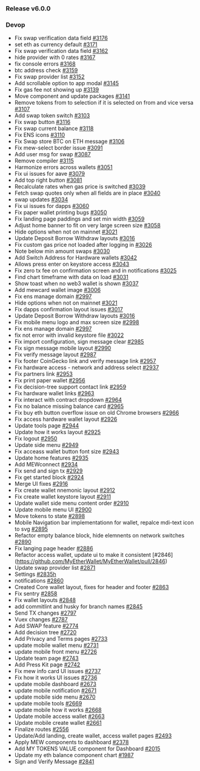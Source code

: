 ### Release v6.0.0

### Devop

- Fix swap verification data field [#3176](https://github.com/MyEtherWallet/MyEtherWallet/pull/3176)
- set eth as currency default [#3171](https://github.com/MyEtherWallet/MyEtherWallet/pull/3171)
- Fix swap verification data field [#3162](https://github.com/MyEtherWallet/MyEtherWallet/pull/3162)
- hide provider with 0 rates [#3167](https://github.com/MyEtherWallet/MyEtherWallet/pull/3167)
- fix console errors [#3168](https://github.com/MyEtherWallet/MyEtherWallet/pull/3168)
- btc address check [#3159](https://github.com/MyEtherWallet/MyEtherWallet/pull/3159)
- Fix swap provider list [#3152](https://github.com/MyEtherWallet/MyEtherWallet/pull/3152)
- Add scrollable option to app modal [#3145](https://github.com/MyEtherWallet/MyEtherWallet/pull/3145)
- Fix gas fee not showing up [#3139](https://github.com/MyEtherWallet/MyEtherWallet/pull/3139)
- Move component and update packages [#3141](https://github.com/MyEtherWallet/MyEtherWallet/pull/3141)
- Remove tokens from to selection if it is selected on from and vice versa [#3107](https://github.com/MyEtherWallet/MyEtherWallet/pull/3107)
- Add swap token switch [#3103](https://github.com/MyEtherWallet/MyEtherWallet/pull/3103)
- Fix swap button [#3116](https://github.com/MyEtherWallet/MyEtherWallet/pull/3116)
- Fix swap current balance [#3118](https://github.com/MyEtherWallet/MyEtherWallet/pull/3118)
- Fix ENS icons [#3110](https://github.com/MyEtherWallet/MyEtherWallet/pull/3110)
- Fix Swap store BTC on ETH message [#3106](https://github.com/MyEtherWallet/MyEtherWallet/pull/3106)
- Fix mew-select border issue [#3091](https://github.com/MyEtherWallet/MyEtherWallet/pull/3091)
- Add user msg for swap [#3087](https://github.com/MyEtherWallet/MyEtherWallet/pull/3087)
- Remove compiler [#3115](https://github.com/MyEtherWallet/MyEtherWallet/pull/3115)
- Harmonize errors across wallets [#3051](https://github.com/MyEtherWallet/MyEtherWallet/pull/3051)
- Fix ui issues for aave [#3079](https://github.com/MyEtherWallet/MyEtherWallet/pull/3079)
- Add top right button [#3081](https://github.com/MyEtherWallet/MyEtherWallet/pull/3081)
- Recalculate rates when gas price is switched [#3039](https://github.com/MyEtherWallet/MyEtherWallet/pull/3039)
- Fetch swap quotes only when all fields are in place [#3040](https://github.com/MyEtherWallet/MyEtherWallet/pull/3040)
- swap updates [#3034](https://github.com/MyEtherWallet/MyEtherWallet/pull/3034)
- Fix ui issues for dapps [#3060](https://github.com/MyEtherWallet/MyEtherWallet/pull/3060)
- Fix paper wallet printing bugs [#3050](https://github.com/MyEtherWallet/MyEtherWallet/pull/3050)
- Fix landing page paddings and set min width [#3059](https://github.com/MyEtherWallet/MyEtherWallet/pull/3059)
- Adjust home banner to fit on very large screen size [#3058](https://github.com/MyEtherWallet/MyEtherWallet/pull/3058)
- Hide options when not on mainnet [#3021](https://github.com/MyEtherWallet/MyEtherWallet/pull/3021)
- Update Deposit Borrow Withdraw layouts [#3016](https://github.com/MyEtherWallet/MyEtherWallet/pull/3016)
- Fix custom gas price not loaded after logging in [#3026](https://github.com/MyEtherWallet/MyEtherWallet/pull/3026)
- Note below min amount swaps [#3030](https://github.com/MyEtherWallet/MyEtherWallet/pull/3030)
- Add Switch Address for Hardware wallets [#3042](https://github.com/MyEtherWallet/MyEtherWallet/pull/3042)
- Allows press enter on keystore access [#3043](https://github.com/MyEtherWallet/MyEtherWallet/pull/3043)
- Fix zero tx fee on confirmation screen and in notifications [#3025](https://github.com/MyEtherWallet/MyEtherWallet/pull/3025)
- Find chart timeframe with data on load [#3031](https://github.com/MyEtherWallet/MyEtherWallet/pull/3031)
- Show toast when no web3 wallet is shown [#3037](https://github.com/MyEtherWallet/MyEtherWallet/pull/3037)
- Add mewcard wallet image [#3006](https://github.com/MyEtherWallet/MyEtherWallet/pull/3006)
- Fix ens manage domain [#2997](https://github.com/MyEtherWallet/MyEtherWallet/pull/2997)
- Hide options when not on mainnet [#3021](https://github.com/MyEtherWallet/MyEtherWallet/pull/3021)
- Fix dapps confirmation layout issues [#3017](https://github.com/MyEtherWallet/MyEtherWallet/pull/3017)
- Update Deposit Borrow Withdraw layouts [#3016](https://github.com/MyEtherWallet/MyEtherWallet/pull/3016)
- Fix mobile menu logo and max screen size [#2998](https://github.com/MyEtherWallet/MyEtherWallet/pull/2998)
- Fix ens manage domain [#2997](https://github.com/MyEtherWallet/MyEtherWallet/pull/2997)
- fix not error with invalid keystore file [#3022](https://github.com/MyEtherWallet/MyEtherWallet/pull/3022)
- Fix import configuration, sign message clear [#2985](https://github.com/MyEtherWallet/MyEtherWallet/pull/2985)
- Fix sign message mobile layout [#2990](https://github.com/MyEtherWallet/MyEtherWallet/pull/2990)
- Fix verify message layout [#2987](https://github.com/MyEtherWallet/MyEtherWallet/pull/2987)
- Fix footer CoinGecko link and verify message link [#2957](https://github.com/MyEtherWallet/MyEtherWallet/pull/2957)
- Fix hardware access - network and address select [#2937](https://github.com/MyEtherWallet/MyEtherWallet/pull/2937)
- Fix partners link [#2953](https://github.com/MyEtherWallet/MyEtherWallet/pull/2953)
- Fix print paper wallet [#2956](https://github.com/MyEtherWallet/MyEtherWallet/pull/2956)
- Fix decision-tree support contact link [#2959](https://github.com/MyEtherWallet/MyEtherWallet/pull/2959)
- Fix hardware wallet links [#2963](https://github.com/MyEtherWallet/MyEtherWallet/pull/2963)
- Fix interact with contract dropdown [#2964](https://github.com/MyEtherWallet/MyEtherWallet/pull/2964)
- Fix no balance missing balance card [#2965](https://github.com/MyEtherWallet/MyEtherWallet/pull/2965)
- Fix buy eth button overflow issue on old Chrome browsers [#2966](https://github.com/MyEtherWallet/MyEtherWallet/pull/2966)
- Fix access hardware wallet layout [#2926](https://github.com/MyEtherWallet/MyEtherWallet/pull/2926)
- Update tools page [#2944](https://github.com/MyEtherWallet/MyEtherWallet/pull/2944)
- Update how it works layout [#2925](https://github.com/MyEtherWallet/MyEtherWallet/pull/2925)
- Fix logout [#2950](https://github.com/MyEtherWallet/MyEtherWallet/pull/2950)
- Update side menu [#2949](https://github.com/MyEtherWallet/MyEtherWallet/pull/2949)
- Fix acceass wallet button font size [#2943](https://github.com/MyEtherWallet/MyEtherWallet/pull/2943)
- Update home features [#2935](https://github.com/MyEtherWallet/MyEtherWallet/pull/2935)
- Add MEWconnect [#2934](https://github.com/MyEtherWallet/MyEtherWallet/pull/2934)
- Fix send and sign tx [#2929](https://github.com/MyEtherWallet/MyEtherWallet/pull/2929)
- Fix get started block [#2924](https://github.com/MyEtherWallet/MyEtherWallet/pull/2924)
- Merge UI fixes [#2916](https://github.com/MyEtherWallet/MyEtherWallet/pull/2916)
- Fix create wallet nnemonic layout [#2912](https://github.com/MyEtherWallet/MyEtherWallet/pull/2912)
- Fix create wallet keystore layout [#2911](https://github.com/MyEtherWallet/MyEtherWallet/pull/2911)
- Update wallet side menu content order [#2910](https://github.com/MyEtherWallet/MyEtherWallet/pull/2910)
- Update mobile menu UI [#2900](https://github.com/MyEtherWallet/MyEtherWallet/pull/2900)
- Move tokens to state [#2898](https://github.com/MyEtherWallet/MyEtherWallet/pull/2898)
- Mobile Navigation bar implementationn for wallet, repalce mdi-text icon to svg [#2895](https://github.com/MyEtherWallet/MyEtherWallet/pull/2895)
- Refactor empty balance block, hide elemnents on network switches [#2890](https://github.com/MyEtherWallet/MyEtherWallet/pull/2890)
- Fix langing page header [#2886](https://github.com/MyEtherWallet/MyEtherWallet/pull/2886)
- Refactor access wallet, update ui to make it consistent \[#2846] (https://github.com/MyEtherWallet/MyEtherWallet/pull/2846)
- Update swap provider list [#2871](https://github.com/MyEtherWallet/MyEtherWallet/pull/2871)
- Settings [#2835h](https://github.com/MyEtherWallet/MyEtherWallet/pull/2835)
- notifications [#2860](https://github.com/MyEtherWallet/MyEtherWallet/pull/2860)
- Created Core wallet layout, fixes for header and footer [#2863](https://github.com/MyEtherWallet/MyEtherWallet/pull/2863)
- Fix sentry [#2858](https://github.com/MyEtherWallet/MyEtherWallet/pull/2858)
- Fix wallet layouts [#2848](https://github.com/MyEtherWallet/MyEtherWallet/pull/2848)
- add commitlint and husky for branch names [#2845](https://github.com/MyEtherWallet/MyEtherWallet/pull/2845)
- Send TX changes [#2797](https://github.com/MyEtherWallet/MyEtherWallet/pull/2797)
- Vuex changes [#2787](https://github.com/MyEtherWallet/MyEtherWallet/pull/2787)
- Add SWAP feature [#2774](https://github.com/MyEtherWallet/MyEtherWallet/pull/2774)
- Add decision tree [#2720](https://github.com/MyEtherWallet/MyEtherWallet/pull/2720)
- Add Privacy and Terms pages [#2733](https://github.com/MyEtherWallet/MyEtherWallet/pull/2733)
- update mobile wallet menu [#2731](https://github.com/MyEtherWallet/MyEtherWallet/pull/2731)
- update mobile front menu [#2726](https://github.com/MyEtherWallet/MyEtherWallet/pull/2726)
- Update team page [#2743](https://github.com/MyEtherWallet/MyEtherWallet/pull/2743)
- Add Press Kit page [#2742](https://github.com/MyEtherWallet/MyEtherWallet/pull/2742)
- Fix mew info card UI issues [#2737](https://github.com/MyEtherWallet/MyEtherWallet/pull/2737)
- Fix how it works UI issues [#2736](https://github.com/MyEtherWallet/MyEtherWallet/pull/2736)
- update mobile dashboard [#2673](https://github.com/MyEtherWallet/MyEtherWallet/pull/2673)
- update mobile notification [#2671](https://github.com/MyEtherWallet/MyEtherWallet/pull/2671)
- update mobile side menu [#2670](https://github.com/MyEtherWallet/MyEtherWallet/pull/2670)
- update mobile tools [#2669](https://github.com/MyEtherWallet/MyEtherWallet/pull/2669)
- update mobile how it works [#2668](https://github.com/MyEtherWallet/MyEtherWallet/pull/2668)
- Update mobile access wallet [#2663](https://github.com/MyEtherWallet/MyEtherWallet/pull/2663)
- Update mobile create wallet [#2661](https://github.com/MyEtherWallet/MyEtherWallet/pull/2661)
- Finalize routes [#2556](https://github.com/MyEtherWallet/MyEtherWallet/pull/2556)
- Update/Add landing, create wallet, access wallet pages [#2493](https://github.com/MyEtherWallet/MyEtherWallet/pull/2493)
- Apply MEW components to dashboard [#2378](https://github.com/MyEtherWallet/MyEtherWallet/pull/2378)
- Add MY TOKENS VALUE component for Dashboard [#2015](https://github.com/MyEtherWallet/MyEtherWallet/pull/2015)
- Update my eth balance component chart [#1987](https://github.com/MyEtherWallet/MyEtherWallet/pull/1987)
- Sign and Verify Message [#2841](https://github.com/MyEtherWallet/MyEtherWallet/pull/2841)
